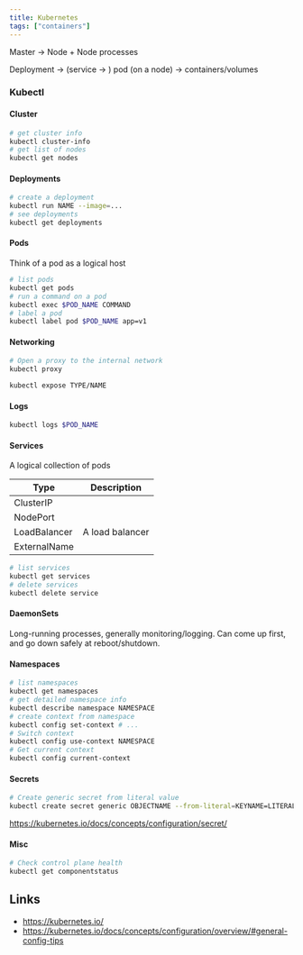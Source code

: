 ```yaml
---
title: Kubernetes
tags: ["containers"]
---
```


Master -> Node + Node processes

Deployment -> (service -> ) pod (on a node) -> containers/volumes

### Kubectl

#### Cluster

```bash
# get cluster info
kubectl cluster-info
# get list of nodes
kubectl get nodes
```

#### Deployments

```bash
# create a deployment
kubectl run NAME --image=...
# see deployments
kubectl get deployments
```

#### Pods
Think of a pod as a logical host

```bash
# list pods
kubectl get pods
# run a command on a pod
kubectl exec $POD_NAME COMMAND
# label a pod
kubectl label pod $POD_NAME app=v1
```

#### Networking

```bash
# Open a proxy to the internal network
kubectl proxy

kubectl expose TYPE/NAME
```

#### Logs

```bash
kubectl logs $POD_NAME
```

#### Services

A logical collection of pods

Type         | Description
---          | ---
ClusterIP    |
NodePort     |
LoadBalancer | A load balancer
ExternalName |

```bash
# list services
kubectl get services
# delete services
kubectl delete service
```

#### DaemonSets
Long-running processes, generally monitoring/logging. Can come up first, and go down safely at reboot/shutdown.	

#### Namespaces

```bash
# list namespaces
kubectl get namespaces
# get detailed namespace info
kubectl describe namespace NAMESPACE
# create context from namespace
kubectl config set-context # ...
# Switch context
kubectl config use-context NAMESPACE
# Get current context
kubectl config current-context
```

#### Secrets

```bash
# Create generic secret from literal value
kubectl create secret generic OBJECTNAME --from-literal=KEYNAME=LITERAL_VALUE
```

<https://kubernetes.io/docs/concepts/configuration/secret/>

#### Misc

```bash
# Check control plane health
kubectl get componentstatus
```

## Links

* <https://kubernetes.io/>
* <https://kubernetes.io/docs/concepts/configuration/overview/#general-config-tips>
